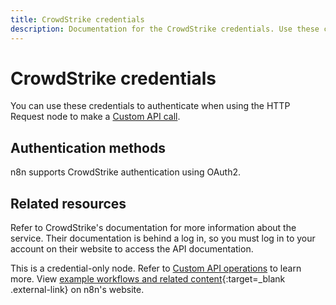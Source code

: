 ```yaml
---
title: CrowdStrike credentials
description: Documentation for the CrowdStrike credentials. Use these credentials to authenticate CrowdStrike in n8n, a workflow automation platform.
---
```


# CrowdStrike credentials

You can use these credentials to authenticate when using the HTTP Request node to make a [Custom API call](/integrations/custom-operations/).

## Authentication methods 

n8n supports CrowdStrike authentication using OAuth2.

## Related resources

Refer to CrowdStrike's documentation for more information about the service. Their documentation is behind a log in, so you must log in to your account on their website to access the API documentation.

This is a credential-only node. Refer to [Custom API operations](/integrations/custom-operations/) to learn more. View [example workflows and related content](https://n8n.io/integrations/crowdstrike/){:target=_blank .external-link} on n8n's website.
